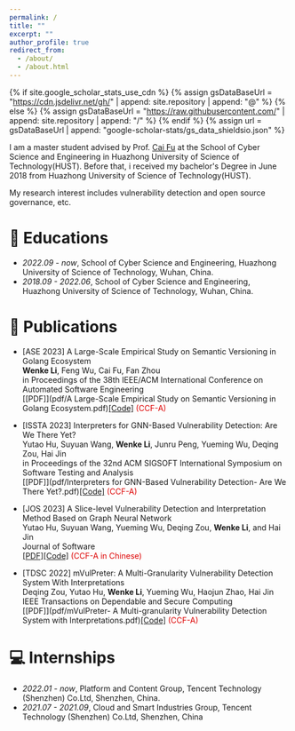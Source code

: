 ```yaml
---
permalink: /
title: ""
excerpt: ""
author_profile: true
redirect_from: 
  - /about/
  - /about.html
---
```


{% if site.google_scholar_stats_use_cdn %}
{% assign gsDataBaseUrl = "https://cdn.jsdelivr.net/gh/" | append: site.repository | append: "@" %}
{% else %}
{% assign gsDataBaseUrl = "https://raw.githubusercontent.com/" | append: site.repository | append: "/" %}
{% endif %}
{% assign url = gsDataBaseUrl | append: "google-scholar-stats/gs_data_shieldsio.json" %}

<span class='anchor' id='about-me'></span>

I am a master student advised by Prof. [Cai Fu](https://faculty.hust.edu.cn/fucai/en/index.htm) at the School of Cyber Science and Engineering in Huazhong University of Science of Technology(HUST). Before that, i received my bachelor's Degree in June 2018 from Huazhong University of Science of Technology(HUST).

My research interest includes vulnerability detection and open source governance, etc.

# 📖 Educations
- *2022.09 - now*, School of Cyber Science and Engineering, Huazhong University of Science of Technology, Wuhan, China. 
- *2018.09 - 2022.06*, School of Cyber Science and Engineering, Huazhong University of Science of Technology, Wuhan, China. 

# 📝 Publications 

- [ASE 2023] A Large-Scale Empirical Study on Semantic Versioning in Golang Ecosystem
<br>**Wenke Li**, Feng Wu, Cai Fu, Fan Zhou
<br>in Proceedings of the 38th IEEE/ACM International Conference on Automated Software Engineering
<br>[[PDF]](pdf/A Large-Scale Empirical Study on Semantic Versioning in Golang Ecosystem.pdf)[[Code]](https://github.com/liwenke1/GoSVI) <font color="#dd0000">(CCF-A)</font>

- [ISSTA 2023] Interpreters for GNN-Based Vulnerability Detection: Are We There Yet?
<br>Yutao Hu, Suyuan Wang, **Wenke Li**, Junru Peng, Yueming Wu, Deqing Zou, Hai Jin
<br>in Proceedings of the 32nd ACM SIGSOFT International Symposium on Software Testing and Analysis
<br>[[PDF]](pdf/Interpreters for GNN-Based Vulnerability Detection- Are We There Yet?.pdf)[[Code]](https://github.com/vdgraph/vdigraph) <font color="#dd0000">(CCF-A)</font>

- [JOS 2023] A Slice-level Vulnerability Detection and Interpretation Method Based on Graph Neural Network
<br>Yutao Hu, Suyuan Wang, Yueming Wu, Deqing Zou, **Wenke Li**, and Hai Jin
<br>Journal of Software
<br>[[PDF]](/Users/liwenke/Desktop/code/liwenke1.github.io/pdf/基于图神经网络的切片级漏洞检测及解释方法.pdf)[[Code]](https://github.com/Stwsyburg/Vuldetexp) <font color="#dd0000">(CCF-A in Chinese)</font>

- [TDSC 2022] mVulPreter: A Multi-Granularity Vulnerability Detection System With Interpretations
<br>Deqing Zou, Yutao Hu, **Wenke Li**, Yueming Wu, Haojun Zhao, Hai Jin
<br>IEEE Transactions on Dependable and Secure Computing
<br>[[PDF]](pdf/mVulPreter- A Multi-granularity Vulnerability Detection System with Interpretations.pdf)[[Code]](https://github.com/tao7777/mVulPreter) <font color="#dd0000">(CCF-A)</font>

# 💻 Internships
- *2022.01 - now*, Platform and Content Group, Tencent Technology (Shenzhen) Co.Ltd, Shenzhen, China.
- *2021.07 - 2021.09*, Cloud and Smart Industries Group, Tencent Technology (Shenzhen) Co.Ltd, Shenzhen, China